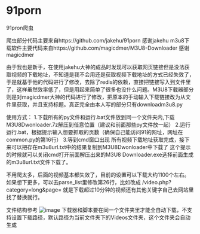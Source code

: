 # 91porn
91pron爬虫


爬虫部分代码主要来自https://github.com/jakehu/91porn 感谢jakehu
m3u8下载软件主要代码来自https://github.com/magicdmer/M3U8-Downloader 感谢magicdmer

由于我也是新手，在使用jakehu大神的成品时发现可以获取网页链接但是没法获取视频的下载地址，不知道是我不会用还是获取视频下载地址的方式已经失效了，于是就基于他的代码进行了修改，去除了redis的依赖，直接把链接写入到文件里了，这样虽然效率低了，但是用起来简单了很多也没什么问题。M3U8下载器部分则是对magicdmer大神的代码进行了修改，把原本的手动输入下载链接改为从文件里获取，并且支持标题。真正完全由本人写的部分只有downloadm3u8.py

使用方式：
1.下载所有的py文件和运行.bat文件放到同一个文件夹内,下载M3U8Dwonloader.7z解压到任意位置（建议和前面那些py文件放一起）
2.运行 运行.bat，根据提示输入想要抓取的页数（确保自己能访问91的网址，网址在common.py的第16行）
3.等到cmd窗口出现      所有视频下载地址获取完成，接下来可以把存在m3u8url.txt中的结果复制到M3U8Dwonloader中下载了       这个提示的时候就可以关闭cmd打开前面解压出来的M3U8 Downloader.exe选择前面生成的m3u8url.txt文件下载了。


不用爬太多，后面的视频基本都失效了，目前的设置可以下载大约1100个左右。如果想下更多，可以去parse_list里修改第26行，比如改成 /video.php?category=long&page= 就是下载超过10分钟的视频还有其他关键字自己去网站里找了替换就行。


文件结构参考
![image](https://user-images.githubusercontent.com/18001712/128702481-1143a662-dd76-483b-9cd5-c6c423188254.png)
下载器和脚本要在同一个文件夹里才能全自动下载，不支持设置下载路径，默认路径为当前文件夹下的Videos文件夹，这个文件夹会自动生成
